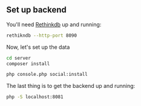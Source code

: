 ## Set up backend

You'll need [Rethinkdb](http://rethinkdb.db) up and running:

```bash
rethikndb --http-port 8090
```

Now, let's set up the data

```bash
cd server
composer install

php console.php social:install
```

The last thing is to get the backend up and running:

```bash
php -S localhost:8081
```
